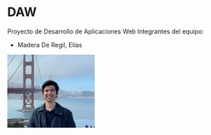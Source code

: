 # DAW
Proyecto de Desarrollo de Aplicaciones Web
Integrantes del equipo:
- Madera De Regil, Elías 
<img src="/img/Elias.jpeg" alt="Elias" width="200"/>
